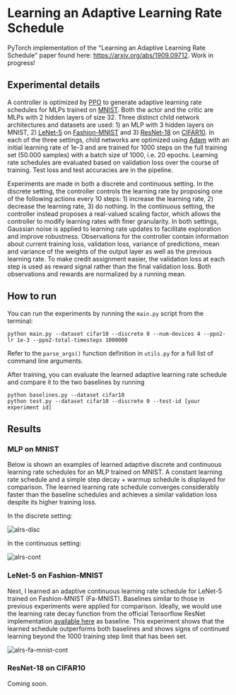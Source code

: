 # Learning an Adaptive Learning Rate Schedule

PyTorch implementation of the "Learning an Adaptive Learning Rate Schedule" paper found here: https://arxiv.org/abs/1909.09712. Work in progress!

## Experimental details

A controller is optimized by [PPO](https://arxiv.org/abs/1707.06347) to generate adaptive learning rate schedules for MLPs trained on [MNIST](http://yann.lecun.com/exdb/mnist/). Both the actor and the critic are MLPs with 2 hidden layers of size 32.
Three distinct child network architectures and datasets are used: 1) an MLP with 3 hidden layers on MNIST, 2) [LeNet-5](http://yann.lecun.com/exdb/publis/pdf/lecun-98.pdf) on [Fashion-MNIST](https://arxiv.org/abs/1708.07747) and 3) [ResNet-18](https://arxiv.org/abs/1512.03385) on [CIFAR10](https://www.cs.toronto.edu/~kriz/cifar.html). In each of the three settings, child networks are optimized using [Adam](https://arxiv.org/abs/1412.6980) with an initial learning rate of 1e-3 and are trained for 1000 steps on the full training set (50.000 samples) with a batch size of 1000, i.e. 20 epochs. Learning rate schedules are evaluated based on validation loss over the course of training. Test loss and test accuracies are in the pipeline.

Experiments are made in both a discrete and continuous setting. In the discrete setting, the controller controls the learning rate by proposing one of the following actions every 10 steps: 1) increase the learning rate, 2) decrease the learning rate, 3) do nothing. In the continuous setting, the controller instead proposes a real-valued scaling factor, which allows the controller to modify learning rates with finer granularity. In both settings, Gaussian noise is applied to learning rate updates to facilitate exploration and improve robustness.
Observations for the controller contain information about current training loss, validation loss, variance of predictions, mean and variance of the weights of the output layer as well as the previous learning rate. To make credit assignment easier, the validation loss at each step is used as reward signal rather than the final validation loss. Both observations and rewards are normalized by a running mean.

## How to run

You can run the experiments by running the `main.py` script from the terminal:

```
python main.py --dataset cifar10 --discrete 0 --num-devices 4 --ppo2-lr 1e-3 --ppo2-total-timesteps 1000000
```

Refer to the `parse_args()` function definition in `utils.py` for a full list of command line arguments.

After training, you can evaluate the learned adaptive learning rate schedule and compare it to the two baselines by running

```
python baselines.py --dataset cifar10
python test.py --dataset cifar10 --discrete 0 --test-id [your experiment id]
```


## Results

### MLP on MNIST

Below is shown an examples of learned adaptive discrete and continuous learning rate schedules for an MLP trained on MNIST. A constant learning rate schedule and a simple step decay + warmup schedule is displayed for comparison. The learned learning rate schedule converges considerably faster than the baseline schedules and achieves a similar validation loss despite its higher training loss.

In the discrete setting:

![alrs-disc](https://i.imgur.com/JBrOZUD.png)

In the continuous setting:

![alrs-cont](https://i.imgur.com/mksi6Ll.png)


### LeNet-5 on Fashion-MNIST

Next, I learned an adaptive continuous learning rate schedule for LeNet-5 trained on Fashion-MNIST (Fa-MNIST). Baselines similar to those in previous experiments were applied for comparison. Ideally, we would use the learning rate decay function from the official Tensorflow ResNet implementation [available here](https://github.com/tensorflow/models/blob/master/official/r1/resnet/resnet_run_loop.py) as baseline. This experiment shows that the learned schedule outperforms both baselines and shows signs of continued learning beyond the 1000 training step limit that has been set.

![alrs-fa-mnist-cont](https://i.imgur.com/HU8odsa.png)


### ResNet-18 on CIFAR10

Coming soon.
